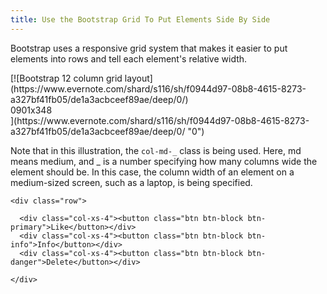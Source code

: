 ```yaml
---
title: Use the Bootstrap Grid To Put Elements Side By Side
---
```

Bootstrap uses a responsive grid system that makes it easier to put elements into rows and tell each element's relative width.

<div class="lightbox-wrapper">[![Bootstrap 12 column grid layout](https://www.evernote.com/shard/s116/sh/f0944d97-08b8-4615-8273-a327bf41fb05/de1a3acbceef89ae/deep/0/)

<div class="meta"><span class="filename">0</span><span class="informations">901x348</span><span class="expand"></span></div>](https://www.evernote.com/shard/s116/sh/f0944d97-08b8-4615-8273-a327bf41fb05/de1a3acbceef89ae/deep/0/ "0") </div>

Note that in this illustration, the `col-md-_` class is being used. Here, md means medium, and _ is a number specifying how many columns wide the element should be. In this case, the column width of an element on a medium-sized screen, such as a laptop, is being specified.

    <div class="row">

      <div class="col-xs-4"><button class="btn btn-block btn-primary">Like</button></div>
      <div class="col-xs-4"><button class="btn btn-block btn-info">Info</button></div>
      <div class="col-xs-4"><button class="btn btn-block btn-danger">Delete</button></div>

    </div>